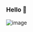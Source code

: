### Hello 👋

![image](https://user-images.githubusercontent.com/2519177/100392660-38d4d300-302f-11eb-81a9-52605be50bb9.png)

